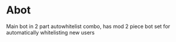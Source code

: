 # Abot
Main bot in 2 part autowhitelist combo, has mod
2 piece bot set for automatically whitelisting new users
